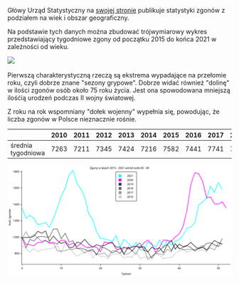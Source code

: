 Główy Urząd Statystyczny na
[swojej stronie](https://stat.gov.pl/obszary-tematyczne/ludnosc/ludnosc/zgony-wedlug-tygodni,39,2.html)
publikuje statystyki zgonów z podziałem na wiek i obszar geograficzny.

Na podstawie tych danych można zbudować trójwymiarowy wykres przedstawiający
tygodniowe zgony od początku 2015 do końca 2021 w zależności od wieku.

![](output/super.gif)

Pierwszą charakterystyczną rzeczą są ekstrema wypadające na przełomie roku, czyli
dobrze znane "sezony grypowe". Dobrze widać również "dolinę" w ilości zgonów osób
około 75 roku życia. Jest ona spowodowana mniejszą ilośćią urodzeń podczas
II wojny światowej.

Z roku na rok wspomniany "dołek wojenny" wypełnia się, powodując, że liczba
zgonów w Polsce nieznacznie rośnie.

|                    | 2010 | 2011 | 2012 | 2013 | 2014 | 2015 | 2016 | 2017 | 2018 | 2019 | 2020 | 2021 |
|--------------------|------|------|------|------|------|------|------|------|------|------|------|------|
| średnia tygodniowa | 7263 | 7211 | 7345 | 7424 | 7216 | 7582 | 7441 | 7741 | 7910 | 7839 | 9162 | 9956 |


![](output/65.svg)